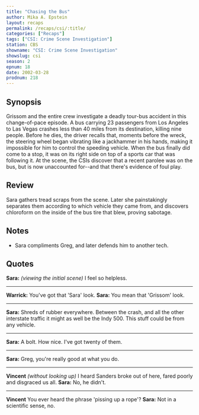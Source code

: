 ```yaml
---
title: "Chasing the Bus"
author: Mika A. Epstein
layout: recaps
permalink: /recaps/csi/:title/
categories: ["Recaps"]
tags: ["CSI: Crime Scene Investigation"]
station: CBS
showname: "CSI: Crime Scene Investigation"
showslug: csi
season: 2
epnum: 18
date: 2002-03-28
prodnum: 218
---
```


## Synopsis

Grissom and the entire crew investigate a deadly tour-bus accident in this change-of-pace episode. A bus carrying 23 passengers from Los Angeles to Las Vegas crashes less than 40 miles from its destination, killing nine people. Before he dies, the driver recalls that, moments before the wreck, the steering wheel began vibrating like a jackhammer in his hands, making it impossible for him to control the speeding vehicle. When the bus finally did come to a stop, it was on its right side on top of a sports car that was following it. At the scene, the CSIs discover that a recent parolee was on the bus, but is now unaccounted for--and that there's evidence of foul play.

## Review

Sara gathers tread scraps from the scene. Later she painstakingly separates them according to which vehicle they came from, and discovers chloroform on the inside of the bus tire that blew, proving sabotage.

## Notes

* Sara compliments Greg, and later defends him to another tech.

## Quotes

**Sara:** _(viewing the initial scene)_ I feel so helpless.

- - -

**Warrick:** You've got that 'Sara' look.
**Sara:** You mean that 'Grissom' look.

- - -

**Sara:** Shreds of rubber everywhere. Between the crash, and all the other interstate traffic it might as well be the Indy 500. This stuff could be from any vehicle.

- - -

**Sara:** A bolt. How nice. I've got twenty of them.

- - -

**Sara:** Greg, you're really good at what you do.

- - -

**Vincent** _(without looking up)_ I heard Sanders broke out of here, fared poorly and disgraced us all.
**Sara:** No, he didn't.

- - -

**Vincent** You ever heard the phrase 'pissing up a rope'?
**Sara:** Not in a scientific sense, no.
